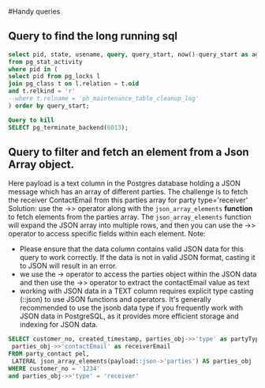#Handy queries

## Query to find the long running sql 

```sql
select pid, state, usename, query, query_start, now()-query_start as age
from pg_stat_activity
where pid in (
select pid from pg_locks l
join pg_class t on l.relation = t.oid
and t.relkind = 'r'
--where t.relname = 'ph_maintenance_table_cleanup_log'
) order by query_start;

Query to kill
SELECT pg_terminate_backend(6013);
```
## Query to filter and fetch an element from a Json Array object. 

Here payload is a text column in the Postgres database holding a JSON message which has an array of different parties. The challenge is to fetch the receiver ContactEmail from this parties array for party type='receiver'
Solution: use the ->> operator along with the `json_array_elements` **function** to fetch elements from the parties array. The `json_array_elements` function will expand the JSON array into multiple rows, and then you can use the ->> operator to access specific fields within each element.
Note: 
- Please ensure that the data column contains valid JSON data for this query to work correctly. If the data is not in valid JSON format, casting it to JSON will result in an error.
- we use the -> operator to access the parties object within the JSON data and then use the ->> operator to extract the contactEmail value as text
- working with JSON data in a TEXT column requires explicit type casting (::json) to use JSON functions and operators. It's generally recommended to use the jsonb data type if you frequently work with JSON data in PostgreSQL, as it provides more efficient storage and indexing for JSON data.

```sql
SELECT customer_no, created_timestamp, parties_obj->>'type' as partyType,
 parties_obj->>'contactEmail' as receiverEmail
FROM party_contact pel, 
 LATERAL json_array_elements(payload::json->'parties') AS parties_obj
WHERE customer_no = '1234'
and parties_obj->>'type' = 'receiver'
```
